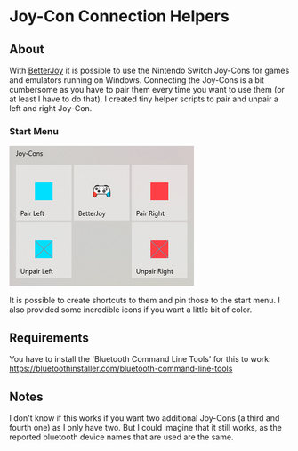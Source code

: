 # Joy-Con Connection Helpers
## About
With [BetterJoy](https://github.com/Davidobot/BetterJoy) it is possible to use the Nintendo Switch Joy-Cons for games and emulators running on Windows. Connecting the Joy-Cons is a bit cumbersome as you have to pair them every time you want to use them (or at least I have to do that). I created tiny helper scripts to pair and unpair a left and right Joy-Con.

### Start Menu
![An example of how your start menu could look like soon](preview.png)

It is possible to create shortcuts to them and pin those to the start menu. I also provided some incredible icons if you want a little bit of color.

## Requirements
You have to install the 'Bluetooth Command Line Tools' for this to work:
https://bluetoothinstaller.com/bluetooth-command-line-tools

## Notes
I don't know if this works if you want two additional Joy-Cons (a third and fourth one) as I only have two. But I could imagine that it still works, as the reported bluetooth device names that are used are the same.
